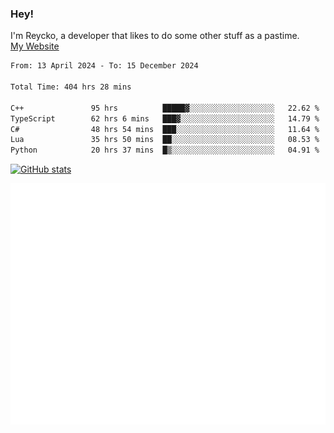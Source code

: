### Hey!
I'm Reycko, a developer that likes to do some other stuff as a pastime.  
[My Website](https://reycko.root.sx)

<!--START_SECTION:wakasection-->

```txt
From: 13 April 2024 - To: 15 December 2024

Total Time: 404 hrs 28 mins

C++               95 hrs          █████▓░░░░░░░░░░░░░░░░░░░   22.62 %
TypeScript        62 hrs 6 mins   ███▓░░░░░░░░░░░░░░░░░░░░░   14.79 %
C#                48 hrs 54 mins  ███░░░░░░░░░░░░░░░░░░░░░░   11.64 %
Lua               35 hrs 50 mins  ██░░░░░░░░░░░░░░░░░░░░░░░   08.53 %
Python            20 hrs 37 mins  █▒░░░░░░░░░░░░░░░░░░░░░░░   04.91 %
```

<!--END_SECTION:wakasection-->

[![GitHub stats](https://github-readme-stats.vercel.app/api?username=Reycko&show_icons=true&theme=dark&hide_title=true&count_private=true)](https://github.com/anuraghazra/github-readme-stats)

![Metrics](/github-metrics.svg)

